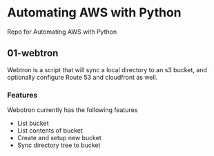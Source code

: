 # Automating AWS with Python
Repo for Automating AWS with Python

## 01-webtron

Webtron is a script that will sync a local directory
to an s3 bucket, and optionally configure Route 53
and cloudfront as well.

### Features

Webotron currently has the following features

- List bucket
- List contents of bucket
- Create and setup new bucket
- Sync directory tree to bucket

